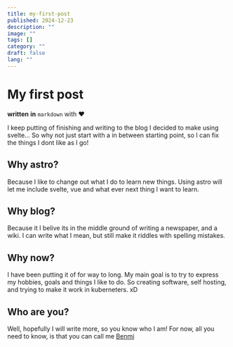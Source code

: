 ```yaml
---
title: my-first-post
published: 2024-12-23
description: ""
image: ""
tags: []
category: ""
draft: false
lang: ""
---
```


# My first post

**written** **in** `markdown` with ❤️

I keep putting of finishing and writing to the blog I decided to make using svelte...
So why not just start with a in between starting point, so I can fix the things I dont like as I go!

## Why astro?

Because I like to change out what I do to learn new things. Using astro will let me include
svelte, vue and what ever next thing I want to learn.

## Why blog?

Because it I belive its in the middle ground of writing a newspaper, and a wiki.
I can write what I mean, but still make it riddles with spelling mistakes.

## Why now?

I have been putting it of for way to long. My main goal is to try to express my hobbies,
goals and things I like to do. So creating software, self hosting, and trying to make it work in kuberneters. xD

## Who are you?

Well, hopefully I will write more, so you know who I am!
For now, all you need to know, is that you can call me [Benmi](https://www.benmi.me/)
